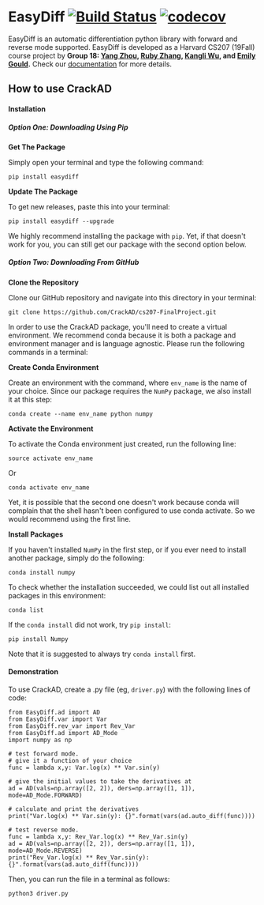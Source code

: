 # EasyDiff [![Build Status](https://travis-ci.com/CrackAD/cs207-FinalProject.svg?branch=master)](https://travis-ci.com/CrackAD/cs207-FinalProject) [![codecov](https://codecov.io/gh/CrackAD/cs207-FinalProject/branch/master/graph/badge.svg)](https://codecov.io/gh/CrackAD/cs207-FinalProject)


EasyDiff is an automatic differentiation python library with forward and reverse mode supported. EasyDiff is developed as a Harvard CS207 (19Fall) course project by **Group 18: [Yang Zhou](https://github.com/YangZhou1997), [Ruby Zhang](https://github.com/Ruby122), [Kangli Wu](https://github.com/KangliMalorie), and [Emily Gould](https://github.com/coolcilantro).** Check our [documentation](./docs/documentation.md) for more details.  

## How to use CrackAD

#### Installation

##### Option One: Downloading Using Pip

**Get The Package**

Simply open your terminal and type the following command:
```
pip install easydiff
```
**Update The Package**

To get new releases, paste this into your terminal:
```
pip install easydiff --upgrade
```
We highly recommend installing the package with `pip`. Yet, if that doesn't work for you, you can still get our package with the second option below.

##### Option Two: Downloading From GitHub

**Clone the Repository**

Clone our GitHub repository and navigate into this directory in your terminal:
```
git clone https://github.com/CrackAD/cs207-FinalProject.git
```
In order to use the CrackAD package, you'll need to create a virtual environment. We recommend conda because it is both a package and environment manager and is language agnostic. Please run the following commands in a terminal:

**Create Conda Environment** 

Create an environment with the command, where `env_name` is the name of your choice. Since our package requires the  `NumPy` package, we also install it at this step: 
```
conda create --name env_name python numpy
```

**Activate the Environment**

To activate the Conda environment just created, run the following line:
```
source activate env_name
```
Or 
```
conda activate env_name
```
Yet, it is possible that the second one doesn't work because conda will complain that the shell hasn't been configured to use conda activate. So we would recommend using the first line.

**Install Packages**

If you haven't installed `NumPy` in the first step, or if you ever need to install another package, simply do the following:
```
conda install numpy
```

To check whether the installation succeeded, we could list out all installed packages in this environment:
```
conda list
```

If the `conda install` did not work, try `pip install`:
```
pip install Numpy
```
Note that it is suggested to always try `conda install` first.

#### Demonstration

To use CrackAD, create a .py file (eg, `driver.py`) with the following lines of code:
```
from EasyDiff.ad import AD
from EasyDiff.var import Var
from EasyDiff.rev_var import Rev_Var
from EasyDiff.ad import AD_Mode
import numpy as np

# test forward mode. 
# give it a function of your choice
func = lambda x,y: Var.log(x) ** Var.sin(y)

# give the initial values to take the derivatives at
ad = AD(vals=np.array([2, 2]), ders=np.array([1, 1]), mode=AD_Mode.FORWARD)

# calculate and print the derivatives
print("Var.log(x) ** Var.sin(y): {}".format(vars(ad.auto_diff(func))))

# test reverse mode. 
func = lambda x,y: Rev_Var.log(x) ** Rev_Var.sin(y)
ad = AD(vals=np.array([2, 2]), ders=np.array([1, 1]), mode=AD_Mode.REVERSE)
print("Rev_Var.log(x) ** Rev_Var.sin(y): {}".format(vars(ad.auto_diff(func))))
```
Then, you can run the file in a terminal as follows:
```
python3 driver.py
```
